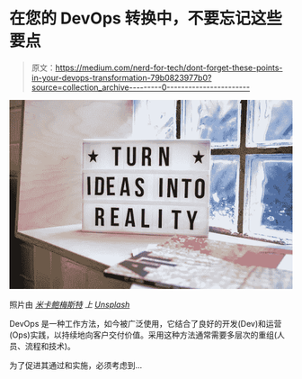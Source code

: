 # 在您的 DevOps 转换中，不要忘记这些要点

> 原文：<https://medium.com/nerd-for-tech/dont-forget-these-points-in-your-devops-transformation-79b0823977b0?source=collection_archive---------0----------------------->

![](img/20c37aa9e9c919a6d6acc87827e43da3.png)

照片由 [*米卡鲍梅斯特*](https://unsplash.com/@mbaumi?utm_source=unsplash&utm_medium=referral&utm_content=creditCopyText) *上* [*Unsplash*](https://unsplash.com/s/photos/ideas?utm_source=unsplash&utm_medium=referral&utm_content=creditCopyText)

DevOps 是一种工作方法，如今被广泛使用，它结合了良好的开发(Dev)和运营(Ops)实践，以持续地向客户交付价值。采用这种方法通常需要多层次的重组(人员、流程和技术)。

为了促进其通过和实施，必须考虑到…